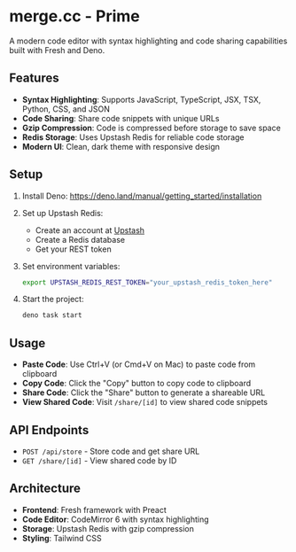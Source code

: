 # merge.cc - Prime

A modern code editor with syntax highlighting and code sharing capabilities built with Fresh and Deno.

## Features

- **Syntax Highlighting**: Supports JavaScript, TypeScript, JSX, TSX, Python, CSS, and JSON
- **Code Sharing**: Share code snippets with unique URLs
- **Gzip Compression**: Code is compressed before storage to save space
- **Redis Storage**: Uses Upstash Redis for reliable code storage
- **Modern UI**: Clean, dark theme with responsive design

## Setup

1. Install Deno: https://deno.land/manual/getting_started/installation

2. Set up Upstash Redis:
   - Create an account at [Upstash](https://upstash.com/)
   - Create a Redis database
   - Get your REST token

3. Set environment variables:
   ```bash
   export UPSTASH_REDIS_REST_TOKEN="your_upstash_redis_token_here"
   ```

4. Start the project:
   ```bash
   deno task start
   ```

## Usage

- **Paste Code**: Use Ctrl+V (or Cmd+V on Mac) to paste code from clipboard
- **Copy Code**: Click the "Copy" button to copy code to clipboard
- **Share Code**: Click the "Share" button to generate a shareable URL
- **View Shared Code**: Visit `/share/[id]` to view shared code snippets

## API Endpoints

- `POST /api/store` - Store code and get share URL
- `GET /share/[id]` - View shared code by ID

## Architecture

- **Frontend**: Fresh framework with Preact
- **Code Editor**: CodeMirror 6 with syntax highlighting
- **Storage**: Upstash Redis with gzip compression
- **Styling**: Tailwind CSS
